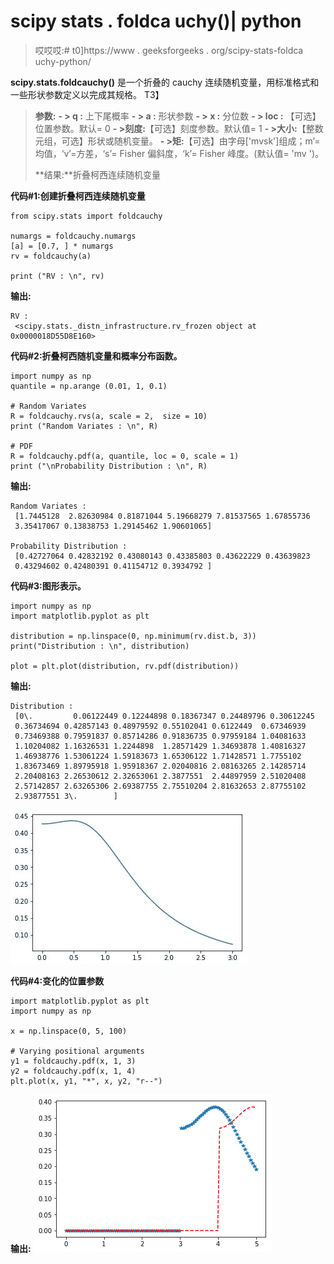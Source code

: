 # scipy stats . foldca uchy()| python

> 哎哎哎:# t0]https://www . geeksforgeeks . org/scipy-stats-foldca uchy-python/

**scipy.stats.foldcauchy()** 是一个折叠的 cauchy 连续随机变量，用标准格式和一些形状参数定义以完成其规格。
T3】

> **参数:**
> **- > q :** 上下尾概率
> **- > a :** 形状参数
> **- > x :** 分位数
> **- > loc :** 【可选】位置参数。默认= 0
> **- >刻度:**【可选】刻度参数。默认值= 1
> **- >大小:**【整数元组，可选】形状或随机变量。
> **- >矩:**【可选】由字母['mvsk']组成；m’=均值，‘v’=方差，‘s’= Fisher 偏斜度，‘k’= Fisher 峰度。(默认值= 'mv ')。
> 
> **结果:**折叠柯西连续随机变量

**代码#1:创建折叠柯西连续随机变量**

```
from scipy.stats import foldcauchy

numargs = foldcauchy.numargs
[a] = [0.7, ] * numargs
rv = foldcauchy(a)

print ("RV : \n", rv) 
```

**输出:**

```
RV : 
 <scipy.stats._distn_infrastructure.rv_frozen object at 0x0000018D55D8E160>

```

**代码#2:折叠柯西随机变量和概率分布函数。**

```
import numpy as np
quantile = np.arange (0.01, 1, 0.1)

# Random Variates
R = foldcauchy.rvs(a, scale = 2,  size = 10)
print ("Random Variates : \n", R)

# PDF
R = foldcauchy.pdf(a, quantile, loc = 0, scale = 1)
print ("\nProbability Distribution : \n", R) 
```

**输出:**

```
Random Variates : 
 [1.7445128  2.82630984 0.81871044 5.19668279 7.81537565 1.67855736
 3.35417067 0.13838753 1.29145462 1.90601065]

Probability Distribution : 
 [0.42727064 0.42832192 0.43080143 0.43385803 0.43622229 0.43639823
 0.43294602 0.42480391 0.41154712 0.3934792 ]

```

**代码#3:图形表示。**

```
import numpy as np
import matplotlib.pyplot as plt

distribution = np.linspace(0, np.minimum(rv.dist.b, 3))
print("Distribution : \n", distribution)

plot = plt.plot(distribution, rv.pdf(distribution))
```

**输出:**

```
Distribution : 
 [0\.         0.06122449 0.12244898 0.18367347 0.24489796 0.30612245
 0.36734694 0.42857143 0.48979592 0.55102041 0.6122449  0.67346939
 0.73469388 0.79591837 0.85714286 0.91836735 0.97959184 1.04081633
 1.10204082 1.16326531 1.2244898  1.28571429 1.34693878 1.40816327
 1.46938776 1.53061224 1.59183673 1.65306122 1.71428571 1.7755102
 1.83673469 1.89795918 1.95918367 2.02040816 2.08163265 2.14285714
 2.20408163 2.26530612 2.32653061 2.3877551  2.44897959 2.51020408
 2.57142857 2.63265306 2.69387755 2.75510204 2.81632653 2.87755102
 2.93877551 3\.        ]
```

![](img/80a74a94019b1d32b7449f5425acf03e.png)

**代码#4:变化的位置参数**

```
import matplotlib.pyplot as plt
import numpy as np

x = np.linspace(0, 5, 100)

# Varying positional arguments
y1 = foldcauchy.pdf(x, 1, 3)
y2 = foldcauchy.pdf(x, 1, 4)
plt.plot(x, y1, "*", x, y2, "r--")
```

**输出:**
![](img/5679c6b78165ffbb267c30be4cf0859e.png)
